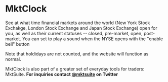 # MktClock

See at what time financial markets around the world (New York Stock Exchakge, London Stock Exchange and Japan Stock Exchange) open for you, as well as their current statuses -- closed, pre-market, open, post-market. You can set to play a sound when the NYSE opens with the "enable bell" button

Note that holdidays are not counted, and the website will function as normal.

MktClock is also part of a greater set of everyday tools for traders: MktSuite.
**For inquiries contact [@mktsuite](https://twitter.com/mktsuite) on Twitter**
